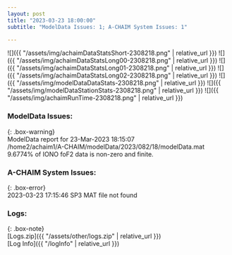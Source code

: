 ```yaml
---
layout: post
title: "2023-03-23 18:00:00"
subtitle: "ModelData Issues: 1; A-CHAIM System Issues: 1"

---
```


![]({{ "/assets/img/achaimDataStatsShort-2308218.png" | relative_url }})
![]({{ "/assets/img/achaimDataStatsLong00-2308218.png" | relative_url }})
![]({{ "/assets/img/achaimDataStatsLong01-2308218.png" | relative_url }})
![]({{ "/assets/img/achaimDataStatsLong02-2308218.png" | relative_url }})
![]({{ "/assets/img/modelDataDataStats-2308218.png" | relative_url }})
![]({{ "/assets/img/modelDataStationStats-2308218.png" | relative_url }})
![]({{ "/assets/img/achaimRunTime-2308218.png" | relative_url }})


### ModelData Issues:  
  
{: .box-warning}  
 ModelData report for 23-Mar-2023 18:15:07   
 /home2/achaim1/A-CHAIM/modelData/2023/082/18/modelData.mat   
 9.6774% of IONO foF2 data is non-zero and finite.   
  
### A-CHAIM System Issues:  
  
{: .box-error}  
2023-03-23 17:15:46 SP3 MAT file not found  

### Logs:  
  
{: .box-note}  
[Logs.zip]({{ "/assets/other/logs.zip" | relative_url }})  
[Log Info]({{ "/logInfo" | relative_url }})  
